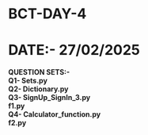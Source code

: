 # BCT-DAY-4
# DATE:- 27/02/2025
<b> QUESTION SETS:- <br> Q1- Sets.py <br>Q2- Dictionary.py<br>Q3- SignUp_SignIn_3.py<br>f1.py<br>Q4- Calculator_function.py<br>f2.py</b>
